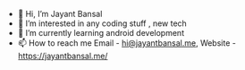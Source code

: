 - 👋 Hi, I’m Jayant Bansal
- 👀 I’m interested in any coding stuff , new tech
- 🌱 I’m currently learning android development
- 📫 How to reach me Email - hi@jayantbansal.me, Website - https://jayantbansal.me/

<!---
jayantbansal21/jayantbansal21 is a ✨ special ✨ repository because its `README.md` (this file) appears on your GitHub profile.
You can click the Preview link to take a look at your changes.
--->
